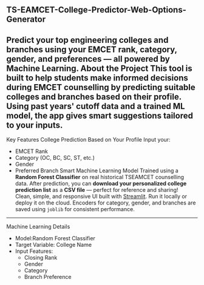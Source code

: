 TS-EAMCET-College-Predictor-Web-Options-Generator
---
Predict your **top engineering colleges and branches** using your EMCET rank, category, gender, and preferences — all powered by Machine Learning.
 About the Project
This tool is built to help students make informed decisions during **EMCET counselling** by predicting suitable colleges and branches based on their profile.
Using past years' cutoff data and a trained ML model, the app gives **smart suggestions** tailored to your inputs.
---
 Key Features
College Prediction Based on Your Profile
Input your:
- EMCET Rank
- Category (OC, BC, SC, ST, etc.)
- Gender
- Preferred Branch
Smart Machine Learning Model
Trained using a **Random Forest Classifier** on real historical TSEAMCET counselling data. 
After prediction, you can **download your personalized college prediction list** as a **CSV file** — perfect for reference and sharing!  
Clean, simple, and responsive UI built with [Streamlit](https://streamlit.io). Run it locally or deploy it on the cloud. 
Encoders for category, gender, and branches are saved using `joblib` for consistent performance.
---
Machine Learning Details
- Model:Random Forest Classifier  
- Target Variable: College Name  
- Input Features:
  - Closing Rank
  - Gender
  - Category
  - Branch Preference
